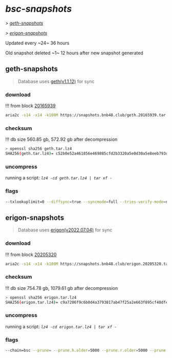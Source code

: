 # *bsc-snapshots*


*\> [geth-snapshots](#geth-snapshots)*

*\> [erigon-snapshots](#erigon-snapshots)*

Updated every ~24~ 36 hours

Old snapshot deleted ~1~ 12 hours after new snapshot generated

## geth-snapshots


> Database uses [geth(v1.1.12)](https://github.com/bnb-chain/bsc/releases/tag/v1.1.12) for sync


### download

<!-- begin_geth -->

!!! from block [20165939](https://bscscan.com/block/20165939)
```bash
aria2c -s14 -x14 -k100M https://snapshots.bnb48.club/geth.20165939.tar.lz4 -o geth.tar.lz4
```


### checksum


!!! db size 560.85 gb, 572.92 gb after decompression
```bash
> openssl sha256 geth.tar.lz4
SHA256(geth.tar.lz4)= c52b0e52a461856e469885cfd2b3320a5e0d30a5e8eeb793d3fe8da4c86130b5
```

<!-- end_geth -->

### uncompress


running a script: _`lz4 -cd geth.tar.lz4 | tar xf -`_


### flags


```bash
--txlookuplimit=0 --diffsync=true --syncmode=full --tries-verify-mode=none --pruneancient=true --diffblock=5000
```


## erigon-snapshots


> Database uses [erigon(v2022.07.04)](https://github.com/ledgerwatch/erigon/releases/tag/v2022.07.04) for sync


### download

<!-- begin_erigon -->

!!! from block [20205320](https://bscscan.com/block/20205320)
```bash
aria2c -s14 -x14 -k100M https://snapshots.bnb48.club/erigon.20205320.tar.lz4 -o erigon.tar.lz4
```


### checksum


!!! db size 754.78 gb, 1079.61 gb after decompression
```bash
> openssl sha256 erigon.tar.lz4
SHA256(erigon.tar.lz4)= c9a7206f9c6b0d4a3793817ab47f25a2e663f895cf40dfe0ee53dfd26be7d407
```

<!-- end_erigon -->

### uncompress


running a script: _`lz4 -cd erigon.tar.lz4 | tar xf -`_


### flags


```bash
--chain=bsc --prune= --prune.h.older=5000 --prune.r.older=5000 --prune.t.older=5000 --prune.c.older=5000 --db.pagesize=16k
```
